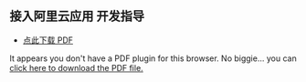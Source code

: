 ## 接入阿里云应用 开发指导 
* <a href="zh-cn/sbs/aliyun/aliyun.pdf" target="_blank">点此下载 PDF</a>


<object data="zh-cn/sbs/aliyun/aliyun.pdf" type="application/pdf" style="min-height:100vh;width:100%">
    <p>It appears you don't have a PDF plugin for this browser.
    No biggie... you can <a href="zh-cn/sbs/aliyun/aliyun.pdf">click here to download the PDF file.</a></p>
</object>
